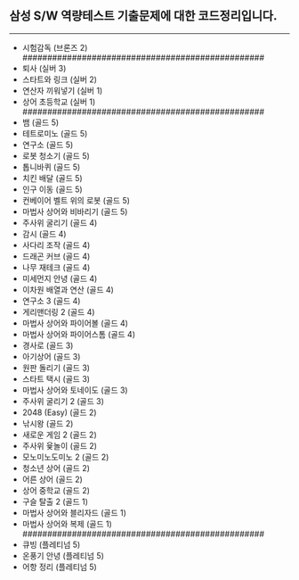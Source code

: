 ## 삼성 S/W 역량테스트 기출문제에 대한 코드정리입니다.
__________________________________________________________________________________________
- 시험감독 (브론즈 2)
#################################################
- 퇴사 (실버 3)
- 스타트와 링크 (실버 2)
- 연산자 끼워넣기 (실버 1)
- 상어 초등학교 (실버 1)
#################################################
- 뱀 (골드 5)
- 테트로미노 (골드 5)
- 연구소 (골드 5)
- 로봇 청소기 (골드 5)
- 톱니바퀴 (골드 5)
- 치킨 배달 (골드 5)
- 인구 이동 (골드 5)
- 컨베이어 벨트 위의 로봇 (골드 5)
- 마법사 상어와 비바리기 (골드 5)
- 주사위 굴리기 (골드 4)
- 감시 (골드 4)
- 사다리 조작 (골드 4)
- 드래곤 커브 (골드 4)
- 나무 재테크 (골드 4)
- 미세먼지 안녕 (골드 4)
- 이차원 배열과 연산 (골드 4)
- 연구소 3 (골드 4)
- 게리맨더링 2 (골드 4)
- 마법사 상어와 파이어볼 (골드 4)
- 마법사 상어와 파이어스톰 (골드 4)
- 경사로 (골드 3)
- 아기상어 (골드 3)
- 원판 돌리기 (골드 3)
- 스타트 택시 (골드 3)
- 마법사 상어와 토네이도 (골드 3)
- 주사위 굴리기 2 (골드 3)
- 2048 (Easy) (골드 2)
- 낚시왕 (골드 2)
- 새로운 게임 2 (골드 2)
- 주사위 윷놀이 (골드 2)
- 모노미노도미노 2 (골드 2)
- 청소년 상어 (골드 2)
- 어른 상어 (골드 2)
- 상어 중학교 (골드 2)
- 구슬 탈출 2 (골드 1)
- 마법사 상어와 블리자드 (골드 1)
- 마법사 상어와 복제 (골드 1)
#################################################
- 큐빙 (플레티넘 5)
- 온풍기 안녕 (플레티넘 5)
- 어항 정리 (플레티넘 5)
